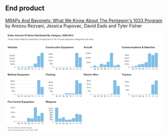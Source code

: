 ## End product

[MRAPs And Bayonets: What We Know About The Pentagon's 1033 Program](http://www.npr.org/2014/09/02/342494225/mraps-and-bayonets-what-we-know-about-the-pentagons-1033-program) by Arezou Rezvani, Jessica Pupovac, David Eads and Tyler Fisher

<img src="img/screenshot.png" />
